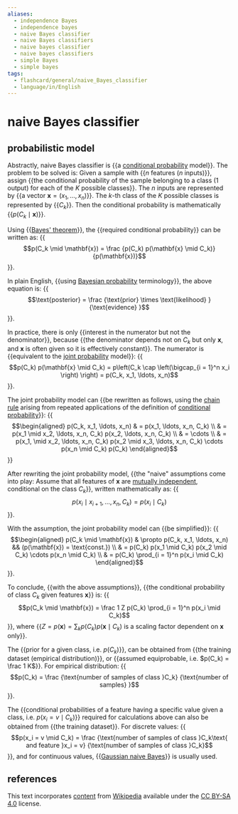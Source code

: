 ```yaml
---
aliases:
  - independence Bayes
  - independence bayes
  - naive Bayes classifier
  - naive Bayes classifiers
  - naive bayes classifier
  - naive bayes classifiers
  - simple Bayes
  - simple bayes
tags:
  - flashcard/general/naive_Bayes_classifier
  - language/in/English
---
```


# naive Bayes classifier

## probabilistic model

Abstractly, naive Bayes classifier is {{a [conditional probability](conditional%20probability.md) model}}. The problem to be solved is: Given a sample with {{$n$ features ($n$ inputs)}}, assign {{the conditional probability of the sample belonging to a class (1 output) for each of the $K$ possible classes}}. The $n$ inputs are represented by {{a vector $\mathbf{x} = (x_1, \ldots, x_n)$}}. The $k$-th class of the $K$ possible classes is represented by {{$C_k$}}. Then the conditional probability is mathematically {{$p(C_k \mid \mathbf{x})$}}. <!--SR:!2024-09-12,69,310!2024-09-04,63,310!2024-11-16,104,290!2024-09-03,62,310!2024-09-08,66,310!2024-08-15,43,290-->

Using {{[Bayes' theorem](Bayes'%20theorem.md)}}, the {{required conditional probability}} can be written as: {{$$p(C_k \mid \mathbf{x}) = \frac {p(C_k) p(\mathbf{x} \mid C_k)} {p(\mathbf{x})}$$}}. <!--SR:!2024-09-09,66,310!2025-01-25,164,310!2025-01-24,169,310-->

In plain English, {{using [Bayesian probability](Bayesian%20probability.md) terminology}}, the above equation is: {{$$\text{posterior} = \frac {\text{prior} \times \text{likelihood} } {\text{evidence} }$$}}. <!--SR:!2024-09-09,67,310!2024-11-29,123,290-->

In practice, there is only {{interest in the numerator but not the denominator}}, because {{the denominator depends not on $C_k$ but only $\mathbf{x}$, and $\mathbf{x}$ is often given so it is effectively constant}}. The numerator is {{equivalent to the [joint probability](joint%20probability%20distribution.md) model}}: {{$$p(C_k) p(\mathbf{x} \mid C_k) = p\left(C_k \cap \left(\bigcap_{i = 1}^n x_i \right) \right) = p(C_k, x_1, \ldots, x_n)$$}}. <!--SR:!2024-08-26,55,310!2024-09-08,52,250!2024-11-22,108,290!2024-11-23,107,290-->

The joint probability model can {{be rewritten as follows, using the [chain rule](chain%20rule%20(probability).md) arising from repeated applications of the definition of [conditional probability](conditional%20probability.md)}}: {{$$\begin{aligned} p(C_k, x_1, \ldots, x_n) & = p(x_1, \ldots, x_n, C_k) \\ & = p(x_1 \mid x_2, \ldots, x_n, C_k) p(x_2, \ldots, x_n, C_k) \\ & = \cdots \\ & = p(x_1, \mid x_2, \ldots, x_n, C_k) p(x_2 \mid x_3, \ldots, x_n, C_k) \cdots p(x_n \mid C_k) p(C_k) \end{aligned}$$}} <!--SR:!2024-08-19,48,310!2024-09-03,51,250-->

After rewriting the joint probability model, {{the "naive" assumptions come into play: Assume that all features of $\mathbf{x}$ are [mutually independent](independence%20(probability%20theory).md), conditional on the class $C_k$}}, written mathematically as: {{$$p(x_i \mid x_{i + 1}, \ldots, x_n, C_k) = p(x_i \mid C_k)$$}}. <!--SR:!2025-01-04,151,310!2025-01-11,152,310-->

With the assumption, the joint probability model can {{be simplified}}: {{$$\begin{aligned} p(C_k \mid \mathbf{x}) & \propto p(C_k, x_1, \ldots, x_n) && (p(\mathbf{x}) = \text{const.}) \\ & = p(C_k) p(x_1 \mid C_k) p(x_2 \mid C_k) \cdots p(x_n \mid C_k) \\ & = p(C_k) \prod_{i = 1}^n p(x_i \mid C_k) \end{aligned}$$}}. <!--SR:!2025-01-10,155,310!2024-10-09,83,270-->

To conclude, {{with the above assumptions}}, {{the conditional probability of class $C_k$ given features $\mathbf{x}$}} is: {{$$p(C_k \mid \mathbf{x}) = \frac 1 Z p(C_k) \prod_{i = 1}^n p(x_i \mid C_k)$$}}, where {{$Z = p(\mathbf{x}) = \sum_k p(C_k) p(\mathbf{x} \mid C_k)$ is a scaling factor dependent on $\mathbf{x}$ only}}. <!--SR:!2024-09-08,65,310!2024-12-13,131,290!2024-12-08,118,290!2024-10-03,77,270-->

The {{prior for a given class, i.e. $p(C_k)$}}, can be obtained from {{the training dataset (empirical distribution)}}, or {{assumed equiprobable, i.e. $p(C_k) = \frac 1 K$}}. For empirical distribution: {{$$p(C_k) = \frac {\text{number of samples of class }C_k} {\text{number of samples} }$$}}. <!--SR:!2024-09-10,67,310!2024-12-13,121,290!2024-08-29,58,310!2024-09-13,70,310-->

The {{conditional probabilities of a feature having a specific value given a class, i.e. $p(x_i = v \mid C_k)$}} required for calculations above can also be obtained from {{the training dataset}}. For discrete values: {{$$p(x_i = v \mid C_k) = \frac {\text{number of samples of class }C_k\text{ and feature }x_i = v} {\text{number of samples of class }C_k}$$}}, and for continuous values, {{[Gaussian naive Bayes](#Gaussian%20naive%20Bayes)}} is usually used. <!--SR:!2024-12-08,129,290!2024-08-16,45,290!2024-09-17,66,270!2024-09-07,65,310-->

## references

This text incorporates [content](https://en.wikipedia.org/wiki/naive_Bayes_classifier) from [Wikipedia](Wikipedia.md) available under the [CC BY-SA 4.0](https://creativecommons.org/licenses/by-sa/4.0/) license.

